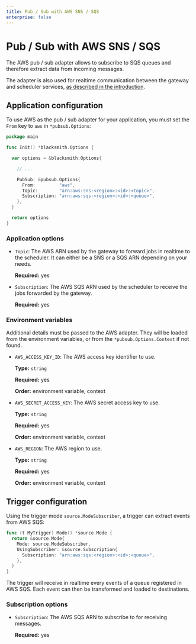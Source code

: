 ```yaml
---
title: Pub / Sub with AWS SNS / SQS
enterprise: false
---
```


# Pub / Sub with AWS SNS / SQS

The AWS pub / sub adapter allows to subscribe to SQS queues and therefore extract
data from incoming messages.

The adapter is also used for realtime communication between the gateway and scheduler
services, [as described in the introduction](https://nunchi.studio/blacksmith/introduction/how).

## Application configuration

To use AWS as the pub / sub adapter for your application, you must set the `From`
key to `aws` in `*pubsub.Options`:
```go
package main

func Init() *blacksmith.Options {

  var options = &blacksmith.Options{

    // ...

    PubSub: &pubsub.Options{
      From:         "aws",
      Topic:        "arn:aws:sns:<region>:<id>:<topic>",
      Subscription: "arn:aws:sqs:<region>:<id>:<queue>",
    },
  }

  return options
}
```

### Application options

- `Topic`: The AWS ARN used by the gateway to forward jobs in realtime to the
  scheduler. It can either be a SNS or a SQS ARN depending on your needs.

  **Required:** yes

- `Subscription`: The AWS SQS ARN used by the scheduler to receive the jobs forwarded
  by the gateway.

  **Required:** yes

### Environment variables

Additional details must be passed to the AWS adapter. They will be loaded from the
environment variables, or from the `*pubsub.Options.Context` if not found.

- `AWS_ACCESS_KEY_ID`: The AWS access key identifier to use.
  
  **Type:** `string`

  **Required:** yes

  **Order:** environment variable, context

- `AWS_SECRET_ACCESS_KEY`: The AWS secret access key to use.
  
  **Type:** `string`

  **Required:** yes

  **Order:** environment variable, context

- `AWS_REGION`: The AWS region to use.
  
  **Type:** `string`

  **Required:** yes

  **Order:** environment variable, context


## Trigger configuration

Using the trigger mode `source.ModeSubscriber`, a trigger can extract events from
AWS SQS:
```go
func (t MyTrigger) Mode() *source.Mode {
  return &source.Mode{
    Mode: source.ModeSubscriber,
    UsingSubscriber: &source.Subscription{
      Subscription: "arn:aws:sqs:<region>:<id>:<queue>",
    },
  }
}
```

The trigger will receive in realtime every events of a queue registered in AWS SQS.
Each event can then be transformed and loaded to destinations.

### Subscription options

- `Subscription`: The AWS SQS ARN to subscribe to for receiving messages.

  **Required:** yes
